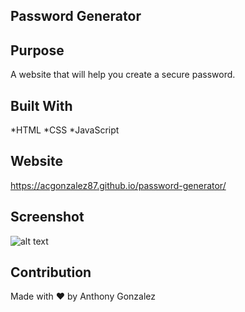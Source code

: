 ## Password Generator

## Purpose
A website that will help you create a secure password.

## Built With
*HTML
*CSS
*JavaScript

## Website
https://acgonzalez87.github.io/password-generator/

## Screenshot
![alt text](https://i.imgur.com/W4ic88Q.png)

## Contribution
Made with ❤️ by Anthony Gonzalez

